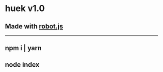 # huek v1.0
## Made with [robot.js](https://github.com/octalmage/robotjs)
------
## npm i | yarn
## node index
